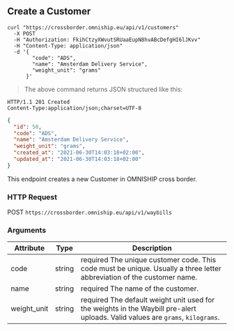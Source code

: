 ## Create a Customer

```shell
curl "https://crossborder.omniship.eu/api/v1/customers"
  -X POST
  -H "Authorization: FkihCtzyXWvutSRUaaEupN8hvABcDefgHI6lJKvv"
  -H "Content-Type: application/json"
  -d '{
        "code": "ADS",
        "name": "Amsterdam Delivery Service",
        "weight_unit": "grams"
      }'
```

> The above command returns JSON structured like this:

```
HTTP/1.1 201 Created
Content-Type:application/json;charset=UTF-8
```

```json
{
  "id": 50,
  "code": "ADS",
  "name": "Amsterdam Delivery Service",
  "weight_unit": "grams",
  "created_at": "2021-06-30T14:03:18+02:00",
  "updated_at": "2021-06-30T14:03:18+02:00"
}
```

This endpoint creates a new Customer in OMNISHIP cross border. 

### HTTP Request

<span class="http-verb post">POST</span> `https://crossborder.omniship.eu/api/v1/waybills`

### Arguments

Attribute | Type | Description
--------- | ----------- | ----------
code | <span class="type">string</span> | <span class="required">required</span> The unique customer code. This code must be unique. Usually a three letter abbreviation of the customer name.
name | <span class="type">string</span> | <span class="required">required</span> The name of the customer.
weight_unit | <span class="type">string</span> | <span class="required">required</span> The default weight unit used for the weights in the Waybill pre-alert uploads. Valid values are `grams`, `kilograms`.

